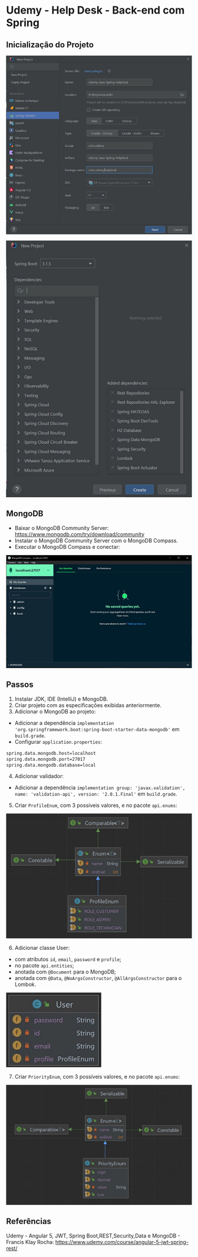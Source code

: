 # Udemy - Help Desk - Back-end com Spring

## Inicialização do Projeto
![IntelliJ-Project-Configuration](imgs/IntelliJ-Spring-Initializr-1.jpg)

![IntelliJ-Project-Dependencies](imgs/IntelliJ-Spring-Initializr-2.jpg)


## MongoDB
- Baixar o MongoDB Community Server: https://www.mongodb.com/try/download/community
- Instalar o MongoDB Community Server com o MongoDB Compass.
- Executar o MongoDB Compass e conectar:

![Image-MongoDbCompass](imgs/MongoDbCompass.jpg)


## Passos
1. Instalar JDK, IDE (IntelliJ) e MongoDB.
2. Criar projeto com as especificações exibidas anteriormente.
3. Adicionar o MongoDB ao projeto:
- Adicionar a dependência `implementation 'org.springframework.boot:spring-boot-starter-data-mongodb'` em `build.grade`.
- Configurar `application.properties`:
```properties
spring.data.mongodb.host=localhost
spring.data.mongodb.port=27017
spring.data.mongodb.database=local
```
4. Adicionar validador:
- Adicionar a dependência `implementation group: 'javax.validation', name: 'validation-api', version: '2.0.1.Final'` em `build.grade`.
5. Criar `ProfileEnum`, com 3 possíveis valores, e no pacote `api.enums`:

![Image-UML-Diagram-Class-ProfileEnum](imgs/UML-Diagram-Class-ProfileEnum.jpg)

6. Adicionar classe User:
- com atributos `id`, `email`, `password` e `profile`;
- no pacote `api.entities`;
- anotada com `@Document` para o MongoDB;
- anotada com `@Data`, `@NoArgsConstructor`, `@AllArgsConstructor` para o Lombok.

![Image-UML-Diagram-Class-User](imgs/UML-Diagram-Class-User.jpg)

7. Criar `PriorityEnum`, com 3 possíveis valores, e no pacote `api.enums`:

![Image-UML-Diagram-Class-PriorityEnum](imgs/UML-Diagram-Class-PriorityEnum.jpg)


## Referências
Udemy - Angular 5, JWT, Spring Boot,REST,Security,Data e MongoDB - Francis Klay Rocha:
https://www.udemy.com/course/angular-5-jwt-spring-rest/